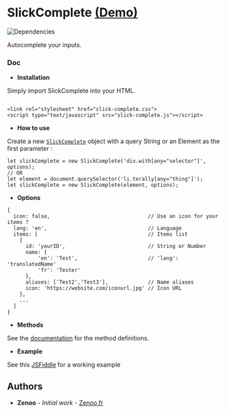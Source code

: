 # SlickComplete [(Demo)](https://jsfiddle.net/Zenoo0/z5tr4a91/)

![Dependencies](https://david-dm.org/Zenoo/slick-complete.svg)

Autocomplete your inputs.

### Doc

* **Installation**

Simply import SlickComplete into your HTML.
```

<link rel="stylesheet" href="slick-complete.css">
<script type="text/javascript" src="slick-complete.js"></script>
```
* **How to use**

Create a new [`SlickComplete`](https://zenoo.github.io/slick-complete/SlickComplete.html) object with a query String or an Element as the first parameter :
```
let slickComplete = new SlickComplete('div.with[any="selector"]', options);
// OR
let element = document.querySelector('li.terally[any="thing"]');
let slickComplete = new SlickComplete(element, options);
```
* **Options**

```
{
  icon: false,                                // Use an icon for your items ?
  lang: 'en',                                 // Language
  items: [                                    // Items list
    {
      id: 'yourID',                           // String or Number
      name: {
          'en': 'Test',                       // 'lang': 'translatedName'
          'fr': 'Tester'
      },
      aliases: ['Test2','Test3'],             // Name aliases
      icon: 'https://website.com/iconurl.jpg' // Icon URL
    },
    ...
  ]
}
```
* **Methods**

See the [documentation](https://zenoo.github.io/slick-complete/SlickComplete.html) for the method definitions.  

* **Example**

See this [JSFiddle](https://jsfiddle.net/Zenoo0/z5tr4a91/) for a working example


## Authors

* **Zenoo** - *Initial work* - [Zenoo.fr](http://zenoo.fr)
